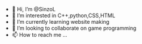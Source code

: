 - 👋 Hi, I’m @SinzoL
- 👀 I’m interested in C++,python,CSS,HTML
- 🌱 I’m currently learning website making
- 💞️ I’m looking to collaborate on game programming
- 📫 How to reach me ...

<!---
SinzoL/SinzoL is a ✨ special ✨ repository because its `README.md` (this file) appears on your GitHub profile.
You can click the Preview link to take a look at your changes.
--->
